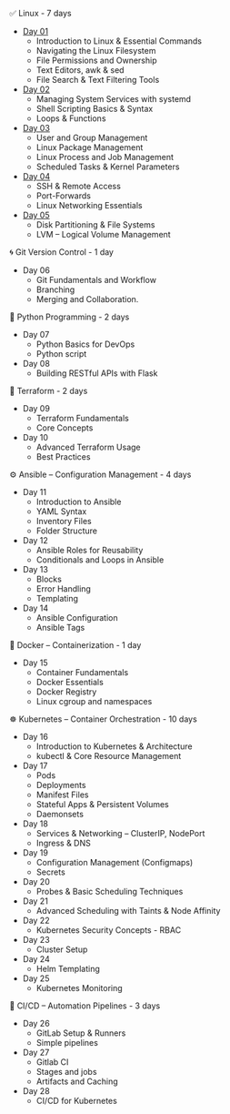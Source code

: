 ✅ Linux - 7 days
- [Day 01](./days/1.md) 
    - Introduction to Linux & Essential Commands 
    - Navigating the Linux Filesystem
    - File Permissions and Ownership 
    - Text Editors, awk & sed 
    - File Search & Text Filtering Tools
- [Day 02](./days/2.md)
    - Managing System Services with systemd 
    - Shell Scripting Basics & Syntax 
    - Loops & Functions
- [Day 03](./days/3.md) 
    - User and Group Management
    - Linux Package Management
    - Linux Process and Job Management
    - Scheduled Tasks & Kernel Parameters
- [Day 04](./days/4.md)
    - SSH & Remote Access
    - Port-Forwards
    - Linux Networking Essentials
- [Day 05](./days/5.md) 
    - Disk Partitioning & File Systems
    - LVM – Logical Volume Management

🌀 Git Version Control - 1 day
- Day 06
    - Git Fundamentals and Workflow
    - Branching
    - Merging and Collaboration.

🐍 Python Programming - 2 days
- Day 07
    - Python Basics for DevOps
    - Python script 
- Day 08
    - Building RESTful APIs with Flask

🚀 Terraform - 2 days
- Day 09 
    - Terraform Fundamentals
    - Core Concepts
- Day 10 
    - Advanced Terraform Usage 
    - Best Practices

⚙️ Ansible – Configuration Management - 4 days
- Day 11 
    - Introduction to Ansible
    - YAML Syntax
    - Inventory Files 
    - Folder Structure
- Day 12
    - Ansible Roles for Reusability
    - Conditionals and Loops in Ansible
- Day 13
    - Blocks
    - Error Handling
    - Templating
- Day 14
    - Ansible Configuration
    - Ansible Tags

🐳 Docker – Containerization - 1 day
- Day 15
    - Container Fundamentals
    - Docker Essentials
    - Docker Registry
    - Linux cgroup and namespaces

☸️ Kubernetes – Container Orchestration - 10 days
- Day 16 
    - Introduction to Kubernetes & Architecture
    - kubectl & Core Resource Management
- Day 17
    - Pods
    - Deployments
    - Manifest Files
    - Stateful Apps & Persistent Volumes
    - Daemonsets
- Day 18
    - Services & Networking – ClusterIP, NodePort
    - Ingress & DNS
- Day 19
    - Configuration Management (Configmaps)
    - Secrets
- Day 20
    - Probes & Basic Scheduling Techniques
- Day 21
    - Advanced Scheduling with Taints & Node Affinity
- Day 22
    - Kubernetes Security Concepts - RBAC
- Day 23
    - Cluster Setup
- Day 24
    - Helm Templating
- Day 25
    - Kubernetes Monitoring

🔁 CI/CD – Automation Pipelines - 3 days
- Day 26
    - GitLab Setup & Runners
    - Simple pipelines 
- Day 27
    - Gitlab CI
    - Stages and jobs
    - Artifacts and Caching
- Day 28
    - CI/CD for Kubernetes